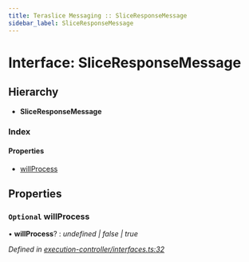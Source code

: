 ```yaml
---
title: Teraslice Messaging :: SliceResponseMessage
sidebar_label: SliceResponseMessage
---
```


# Interface: SliceResponseMessage

## Hierarchy

* **SliceResponseMessage**

### Index

#### Properties

* [willProcess](sliceresponsemessage.md#optional-willprocess)

## Properties

### `Optional` willProcess

• **willProcess**? : *undefined | false | true*

*Defined in [execution-controller/interfaces.ts:32](https://github.com/terascope/teraslice/blob/e7b0edd3/packages/teraslice-messaging/src/execution-controller/interfaces.ts#L32)*
